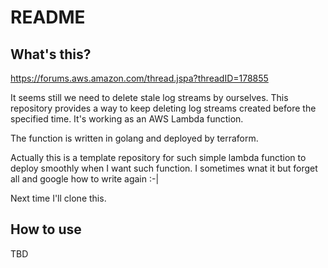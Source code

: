 # README
## What's this?
https://forums.aws.amazon.com/thread.jspa?threadID=178855

It seems still we need to delete stale log streams by ourselves.
This repository provides a way to keep deleting log streams created before the specified time. It's working as an AWS Lambda function. 

The function is written in golang and deployed by terraform.

Actually this is a template repository for such simple lambda function to deploy smoothly when I want such function. I sometimes wnat it but forget all and google how to write again :-|

Next time I'll clone this.

## How to use
TBD